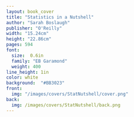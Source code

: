 ```yaml
---
layout: book_cover
title: "Statistics in a Nutshell"
author: "Sarah Boslaugh"
publisher: "O'Reilly"
width: "15.24cm"
height: "22.86cm"
pages: 594
font:
  size:  0.6in
  family: "EB Garamond"
  weight: 400
line_height: 1in
color: white
background:  "#BB3023"
front:
  img: "/images/covers/StatNutshell/cover.png"
back:
  img: /images/covers/StatNutshell/back.png
---
```

